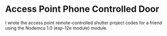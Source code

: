 # Access Point Phone Controlled Door 

I wrote the  access point remote-controlled shutter project codes for a friend using the Nodemcu 1.0 (esp-12e module) module.
